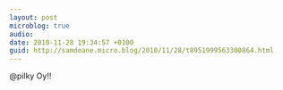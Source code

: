 ```yaml
---
layout: post
microblog: true
audio: 
date: 2010-11-28 19:34:57 +0100
guid: http://samdeane.micro.blog/2010/11/28/t8951999563300864.html
---
```

@pilky Oy!!
